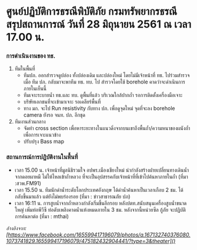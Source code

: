 ---
---

# ศูนย์ปฏิบัติการธรณีพิบัติภัย กรมทรัพยากรธรณี สรุปสถานการณ์ วันที่ 28 มิถุนายน 2561 ณ เวลา 17.00 น.

### การดำเนินงานของ ทธ.

1. ทีมในพื้นที่
    - ทีมปภ. ออกสำรวจดูปล่อง ทั้งปล่องเดิม และปล่องใหม่ โดยไม่มีเจ้าหน้าที่ ทธ. ไปร่วมสำรวจ
    เมื่อ ทีม ปภ. กลับมาจะพาทีม ทธ. ทบ. ไป สำรวจโดยใช้ borehole คาดว่าจะดำเนินการภายในเย็นนี้
    - ทีมเจาะระบายน้ำ ทธ.และ ทบ. ดูพื้นที่แล้ว บริเวณใกล้ปากถ้ำ รอการติดตั้งเครื่องมือเจาะ
    - บริษัทเอกชนที่จะเข้ามาเจาะ รอเคลียร์พื้นที่
    - ทาง มก. จะไป Run resistivity กับทาง ปภ. เพื่อดูจุดใหม่ จุดที่จะลง borehole camera ยังรอ จนท. ปภ. อีกชุด
2. ทีมงานส่วนกลาง
    - จัดทำ cross section เพื่อหาระยะทางในแนวดิ่งจากบนเขาถึงพื้นถ้ำ/ความหนาของผนังถ้ำเพื่อการเจาะแนวข้าง
    - ปรับปรุง Bass map

### สถานการณ์การปฏิบัติงานในพื้นที่
- เวลา 15.00 น. เจ้าหน้าที่มูลนิธิรวมใจ อปพร.เมืองเชียงใหม่ นำกำลังสร้างฝายเปลี่ยนทางเดินน้ำ จากดอยผาหมี ไม่ให้ไหลเข้าถ้ำหลวง ที่จะเป็นอุปสรรคกับเจ้าหน้าที่ที่เข้าไปค้นหาภายในถ้ำ (ที่มา :สวพ.FM91)
- เวลา 15.50 น. ทีมนักดำน้ำระดับโลกประเทศอังกฤษ ได้ดำน้ำค้นหาเป็นเวลาเกือบ 2 ชม. ได้กลับขึ้นมาแล้ว แต่ยังไม่พบร่องรอย (ที่มา : ข่าวสาธารณภัย ปภ)
- เวลา 16:11 น. การสูบน้ำจากถ้ำหลวงกำลังเริ่มขึ้นอีกรอบ หลังปตท.สนับสนุนเครื่องสูบน้ำขนาดใหญ่ เพิ่มท่อพีวีซี ท่อดับเพลิงคาดน้ำแห้งหมดภายใน 3 ชม. หลังจากนี้หน่วยซีล กู้ภัย จะปฏิบัติการค้นหาต่อ (ที่มา : mthai)

*อ้างอิงจาก: [https://www.facebook.com/165599417196079/photos/a.167132740376080.1073741829.165599417196079/475182432904441/?type=3&theater]()*